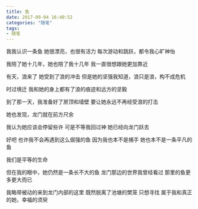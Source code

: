 ```yaml
---
title: 鱼
date: 2017-09-04 16:40:52
categories: "随笔"
tags: 
- 随笔
---
```


我我认识一条鱼
她很漂亮，也很有活力
每次游动和跳跃，都令我心旷神怡

我陪了她十几年，她也陪了我十几年
我一直很想跟她更加靠近

有天，浪来了
她受到了浪的冲击
但是她的坚强我知道，浪只是浪，构不成危机

时过境迁
我和她的身上都有了浪的痕迹和远方的坚毅

到了那一天，我准备好了房顶和墙壁
要让她永远不再经受浪的打击

她也发现，龙门就在前方尺余

我认为她应该会停留些许
可是不等我回过神
她已经向龙门跃去

好吧
也许我不会再遇到这么倔强的鱼
因为我也本不是捕手
她也本不是一条平凡的鱼

我们是平等的生命

但在我的眼中，她仍然是一条长不大的鱼
龙门那边的世界我曾经看过
那里的鱼更多更大而已

我略带被动的来到龙门内部的这里
既然脱离了池塘的樊笼
只想寻找
属于我和真正的她，幸福的须臾

